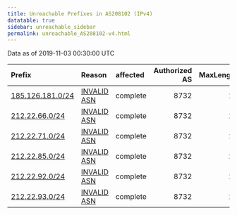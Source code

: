 ```yaml
---
title: Unreachable Prefixes in AS208102 (IPv4)
datatable: true
sidebar: unreachable_sidebar
permalink: unreachable_AS208102-v4.html
---
```


Data as of 2019-11-03 00:30:00 UTC


<div class="datatable-begin"></div>

| Prefix                                                     | Reason                                                                                                   | affected   |   Authorized AS |   MaxLength | Anchor                                         |   unreachable /24s |
|:-----------------------------------------------------------|:---------------------------------------------------------------------------------------------------------|:-----------|----------------:|------------:|:-----------------------------------------------|-------------------:|
| [185.126.181.0/24](https://stat.ripe.net/185.126.181.0/24) | [INVALID ASN](https://rpki-validator.ripe.net/announcement-preview?asn=AS208102&prefix=185.126.181.0/24) | complete   |            8732 |          24 | [RIPE](unreachable_RIPE_NCC_RPKI_Root-v4.html) |                  1 |
| [212.22.66.0/24](https://stat.ripe.net/212.22.66.0/24)     | [INVALID ASN](https://rpki-validator.ripe.net/announcement-preview?asn=AS208102&prefix=212.22.66.0/24)   | complete   |            8732 |          24 | [RIPE](unreachable_RIPE_NCC_RPKI_Root-v4.html) |                  1 |
| [212.22.71.0/24](https://stat.ripe.net/212.22.71.0/24)     | [INVALID ASN](https://rpki-validator.ripe.net/announcement-preview?asn=AS208102&prefix=212.22.71.0/24)   | complete   |            8732 |          24 | [RIPE](unreachable_RIPE_NCC_RPKI_Root-v4.html) |                  1 |
| [212.22.85.0/24](https://stat.ripe.net/212.22.85.0/24)     | [INVALID ASN](https://rpki-validator.ripe.net/announcement-preview?asn=AS208102&prefix=212.22.85.0/24)   | complete   |            8732 |          24 | [RIPE](unreachable_RIPE_NCC_RPKI_Root-v4.html) |                  1 |
| [212.22.92.0/24](https://stat.ripe.net/212.22.92.0/24)     | [INVALID ASN](https://rpki-validator.ripe.net/announcement-preview?asn=AS208102&prefix=212.22.92.0/24)   | complete   |            8732 |          24 | [RIPE](unreachable_RIPE_NCC_RPKI_Root-v4.html) |                  1 |
| [212.22.93.0/24](https://stat.ripe.net/212.22.93.0/24)     | [INVALID ASN](https://rpki-validator.ripe.net/announcement-preview?asn=AS208102&prefix=212.22.93.0/24)   | complete   |            8732 |          24 | [RIPE](unreachable_RIPE_NCC_RPKI_Root-v4.html) |                  1 |

<div class="datatable-end"></div>